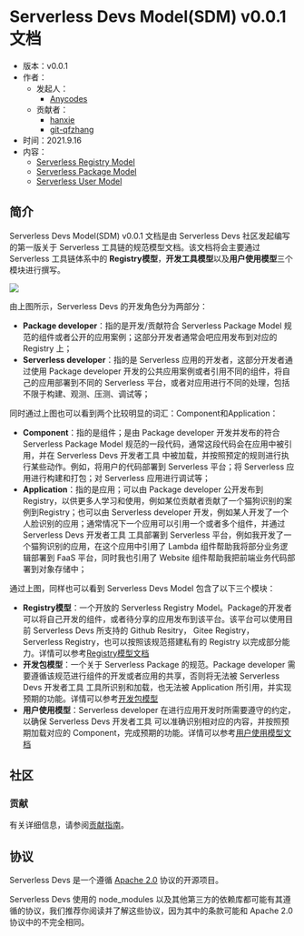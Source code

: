# Serverless Devs Model(SDM) v0.0.1 文档

- 版本：v0.0.1
- 作者：
    - 发起人：
        - [Anycodes](https://github.com/anycodes)
    - 贡献者：
        - [hanxie](https://github.com/hanxie-crypto)
        - [git-qfzhang](https://github.com/git-qfzhang)
- 时间：2021.9.16
- 内容：
    - [Serverless Registry Model](./serverless_registry_model)
    - [Serverless Package Model](./serverless_package_model)
    - [Serverless User Model](./serverless_user_model)

## 简介

Serverless Devs Model(SDM) v0.0.1 文档是由 Serverless Devs 社区发起编写的第一版关于 Serverless 工具链的规范模型文档。该文档将会主要通过 Serverless 工具链体系中的 **Registry模型**，**开发工具模型**以及**用户使用模型**三个模块进行撰写。

![](https://serverless-article-picture.oss-cn-hangzhou.aliyuncs.com/1631773288370_20210916062130083859.png)

由上图所示，Serverless Devs 的开发角色分为两部分：
- **Package developer**：指的是开发/贡献符合 Serverless Package Model 规范的组件或者公开的应用案例；这部分开发者通常会吧应用发布到对应的 Registry 上；
- **Serverless developer**：指的是 Serverless 应用的开发者，这部分开发者通过使用 Package developer 开发的公共应用案例或者引用不同的组件，将自己的应用部署到不同的 Serverless 平台，或者对应用进行不同的处理，包括不限于构建、观测、压测、调试等；

同时通过上图也可以看到两个比较明显的词汇：Component和Application：
- **Component**：指的是组件；是由 Package developer 开发并发布的符合 Serverless Package Model 规范的一段代码，通常这段代码会在应用中被引用，并在 Serverless Devs 开发者工具 中被加载，并按照预定的规则进行执行某些动作。例如，将用户的代码部署到 Serverless 平台；将 Serverless 应用进行构建和打包；对 Serverless 应用进行调试等；
- **Application**：指的是应用；可以由 Package developer 公开发布到 Registry，以供更多人学习和使用，例如某位贡献者贡献了一个猫狗识别的案例到Registry；也可以由 Serverless developer 开发，例如某人开发了一个 人脸识别的应用；通常情况下一个应用可以引用一个或者多个组件，并通过 Serverless Devs 开发者工具 工具部署到 Serverless 平台，例如我开发了一个猫狗识别的应用，在这个应用中引用了 Lambda 组件帮助我将部分业务逻辑部署到 FaaS 平台，同时我也引用了 Website 组件帮助我把前端业务代码部署到对象存储中；

通过上图，同样也可以看到 Serverless Devs Model 包含了以下三个模块： 

- **Registry模型**：一个开放的 Serverless Registry Model。Package的开发者可以将自己开发的组件，或者待分享的应用发布到该平台。该平台可以使用目前 Serverless Devs 所支持的 Github Resitry， Gitee Registry， Serverless Registry，也可以按照该规范搭建私有的 Registry 以完成部分能力。详情可以参考[Registry模型文档](serverless_registry_model)
- **开发包模型**：一个关于 Serverless Package 的规范。Package developer 需要遵循该规范进行组件的开发或者应用的共享，否则将无法被 Serverless Devs 开发者工具 工具所识别和加载，也无法被 Application 所引用，并实现预期的功能。详情可以参考[开发包模型](serverless_pacakge_model)
- **用户使用模型**：Serverless developer 在进行应用开发时所需要遵守的约定，以确保 Serverless Devs 开发者工具 可以准确识别相对应的内容，并按照预期加载对应的 Component，完成预期的功能。详情可以参考[用户使用模型文档](serverless_user_model)

## 社区

### 贡献

有关详细信息，请参阅[贡献指南](../../../CONTRIBUTING.md)。


## 协议

Serverless Devs 是一个遵循 [Apache 2.0](../../../LICENSE) 协议的开源项目。

Serverless Devs 使用的 node_modules 以及其他第三方的依赖库都可能有其遵循的协议，我们推荐你阅读并了解这些协议，因为其中的条款可能和 Apache 2.0 协议中的不完全相同。